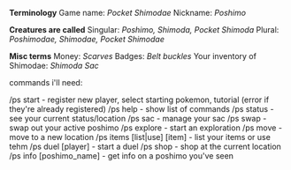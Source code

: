 **Terminology**
Game name: *Pocket Shimodae*
Nickname: *Poshimo*

**Creatures are called**
Singular: *Poshimo, Shimoda, Pocket Shimoda*
Plural: *Poshimodae, Shimodae, Pocket Shimodae*

**Misc terms**
Money: *Scarves*
Badges: *Belt buckles*
Your inventory of Shimodae: *Shimoda Sac*

commands i'll need:

/ps start - register new player, select starting pokemon, tutorial (error if they're already registered)
/ps help - show list of commands
/ps status - see your current status/location
/ps sac - manage your sac
/ps swap - swap out your active poshimo
/ps explore - start an exploration
/ps move - move to a new location
/ps items [list|use] [item] - list your items or use tehm
/ps duel [player] - start a duel
/ps shop - shop at the current location
/ps info [poshimo_name] - get info on a poshimo you've seen